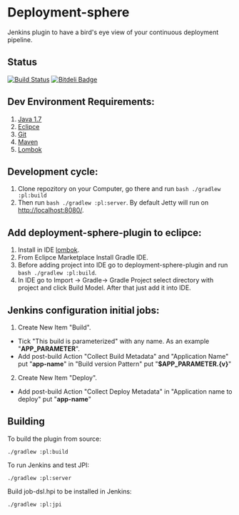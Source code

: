 Deployment-sphere
=======

Jenkins plugin to have a bird's eye view of your continuous deployment pipeline.

Status
------

[![Build Status](https://travis-ci.org/webdizz/deployment-sphere-plugin.png?branch=master)](https://travis-ci.org/webdizz/deployment-sphere-plugin)
[![Bitdeli Badge](https://d2weczhvl823v0.cloudfront.net/webdizz/deployment-sphere-plugin/trend.png)](https://bitdeli.com/free "Bitdeli Badge")

Dev Environment Requirements:
------

1. [Java 1.7](http://www.oracle.com/technetwork/java/javase/downloads/jdk7-downloads-1880260.html)
2. [Eclipce](https://eclipse.org/downloads/)
3. [Git](http://git-scm.com/downloads)
4. [Maven](https://maven.apache.org/download.cgi)
5. [Lombok](http://projectlombok.org/download.html)

Development cycle:
------

1. Сlone repozitory on your Computer, go there and run ```bash ./gradlew :pl:build```
2. Then run ```bash ./gradlew :pl:server```. By default Jetty will run on [http://localhost:8080/](http://localhost:8080/).

Add deployment-sphere-plugin to eclipce:
------

1. Install in IDE [lombok](http://projectlombok.org/download.html).
2. From Eclipce Marketplace lnstall Gradle IDE.
3. Before adding project into IDE go to deployment-sphere-plugin and run ```bash ./gradlew :pl:build```.
4. In IDE go to Import -> Gradle-> Gradle Project select directory with project and click Build Model. After that just add it into IDE.

Jenkins configuration initial jobs:
------

1. Create New Item "Build".
  * Tick "This build is parameterized" with any name. As an example "**APP_PARAMETER**".
  * Add post-build Action "Collect Build Metadata" and "Application Name" put "**app-name**" in "Build version Pattern" put "**$APP_PARAMETER.{v}**"
2. Create New Item "Deploy".
  * Add post-build Action "Collect Deploy Metadata" in "Application name to deploy" put "**app-name**"

Building
--------
To build the plugin from source:

    ./gradlew :pl:build

To run Jenkins and test JPI:

    ./gradlew :pl:server

Build job-dsl.hpi to be installed in Jenkins:

    ./gradlew :pl:jpi
